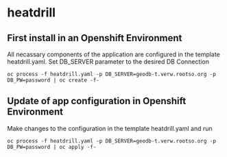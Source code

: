 # heatdrill

## First install in an Openshift Environment

All necassary components of the application are configured in the template heatdrill.yaml.
Set DB_SERVER parameter to the desired DB Connection
```
oc process -f heatdrill.yaml -p DB_SERVER=geodb-t.verw.rootso.org -p DB_PW=password | oc create -f-
```

## Update of app configuration in Openshift Environment

Make changes to the configuration in the template heatdrill.yaml and run
```
oc process -f heatdrill.yaml -p DB_SERVER=geodb-t.verw.rootso.org -p DB_PW=password | oc apply -f-
```
